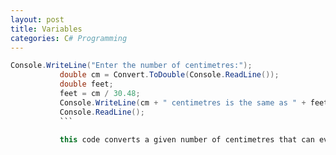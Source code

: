 ```yaml
---
layout: post
title: Variables
categories: C# Programming
---
```


 ```csharp
 Console.WriteLine("Enter the number of centimetres:");
            double cm = Convert.ToDouble(Console.ReadLine());
            double feet;
            feet = cm / 30.48;
            Console.WriteLine(cm + " centimetres is the same as " + feet + "feet.");
            Console.ReadLine();
            ```
            
            this code converts a given number of centimetres that can even have decimals and convert it into feet 
